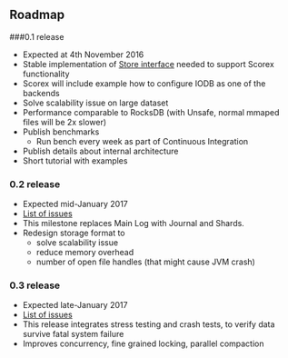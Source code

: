 Roadmap 
-------------------

###0.1 release 
- Expected at 4th November 2016
- Stable implementation of [Store interface](../src/main/scala/io/iohk/iodb/Store.scala) needed to support Scorex functionality
- Scorex will include example how to configure IODB as one of the backends
- Solve scalability issue on large dataset
- Performance comparable to RocksDB (with Unsafe, normal mmaped files will be 2x slower)
- Publish benchmarks
    - Run bench every week as part of Continuous Integration    
- Publish details about internal architecture
- Short tutorial with examples

### 0.2 release 
- Expected mid-January 2017
- [List of issues](https://github.com/input-output-hk/iodb/milestone/1)
- This milestone replaces Main Log with Journal and Shards. 
- Redesign storage format to 
  - solve scalability issue
  - reduce memory overhead
  - number of open file handles (that might cause JVM crash)

### 0.3 release 
- Expected late-January 2017
- [List of issues](https://github.com/input-output-hk/iodb/milestone/2)
- This release integrates stress testing and crash tests, to verify data survive fatal system failure
- Improves concurrency, fine grained locking, parallel compaction

